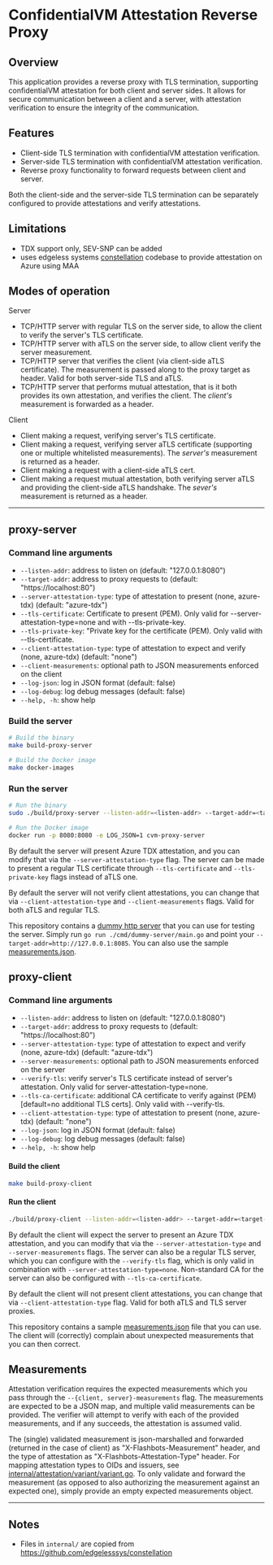 # ConfidentialVM Attestation Reverse Proxy

## Overview

This application provides a reverse proxy with TLS termination, supporting confidentialVM attestation for both client and server sides. It allows for secure communication between a client and a server, with attestation verification to ensure the integrity of the communication.

## Features

- Client-side TLS termination with confidentialVM attestation verification.
- Server-side TLS termination with confidentialVM attestation verification.
- Reverse proxy functionality to forward requests between client and server.

Both the client-side and the server-side TLS termination can be separately configured to provide attestations and verify attestations.

## Limitations

- TDX support only, SEV-SNP can be added
- uses edgeless systems [constellation](https://github.com/edgelesssys/constellation) codebase to provide attestation on Azure using MAA

## Modes of operation

Server
- TCP/HTTP server with regular TLS on the server side, to allow the client to verify the server's TLS certificate.
- TCP/HTTP server with aTLS on the server side, to allow client verify the server measurement.
- TCP/HTTP server that verifies the client (via client-side aTLS certificate). The measurement is passed along to the proxy target as header. Valid for both server-side TLS and aTLS.
- TCP/HTTP server that performs mutual attestation, that is it both provides its own attestation, and verifies the client. The *client's* measurement is forwarded as a header.

Client
- Client making a request, verifying server's TLS certificate.
- Client making a request, verifying server aTLS certificate (supporting one or multiple whitelisted measurements). The *server's* measurement is returned as a header.
- Client making a request with a client-side aTLS cert.
- Client making a request mutual attestation, both verifying server aTLS and providing the client-side aTLS handshake. The *sever's* measurement is returned as a header.

---

## proxy-server

### Command line arguments

- `--listen-addr`: address to listen on (default: "127.0.0.1:8080")
- `--target-addr`: address to proxy requests to (default: "https://localhost:80")
- `--server-attestation-type`: type of attestation to present (none, azure-tdx) (default: "azure-tdx")
- `--tls-certificate`: Certificate to present (PEM). Only valid for --server-attestation-type=none and with --tls-private-key.
- `--tls-private-key`: "Private key for the certificate (PEM). Only valid with --tls-certificate.
- `--client-attestation-type`: type of attestation to expect and verify (none, azure-tdx) (default: "none")
- `--client-measurements`: optional path to JSON measurements enforced on the client
- `--log-json`: log in JSON format (default: false)
- `--log-debug`: log debug messages (default: false)
- `--help, -h`: show help


### Build the server

```bash
# Build the binary
make build-proxy-server

# Build the Docker image
make docker-images
```

### Run the server

```bash
# Run the binary
sudo ./build/proxy-server --listen-addr=<listen-addr> --target-addr=<target-addr> [--server-attestation-type=<server-attestation-type>] [--client-attestation-type=<client-attestation-type>] [--client-measurements=<client-measurements>]

# Run the Docker image
docker run -p 8080:8080 -e LOG_JSON=1 cvm-proxy-server
```

By default the server will present Azure TDX attestation, and you can modify that via the `--server-attestation-type` flag.
The server can be made to present a regular TLS certificate through `--tls-certificate` and `--tls-private-key` flags instead of aTLS one.

By default the server will not verify client attestations, you can change that via `--client-attestation-type` and `--client-measurements` flags. Valid for both aTLS and regular TLS.


This repository contains a [dummy http server](./cmd/dummy-server/main.go) that you can use for testing the server. Simply run `go run ./cmd/dummy-server/main.go` and point your `--target-addr=http://127.0.0.1:8085`. You can also use the sample [measurements.json](./measurements.json).


## proxy-client

### Command line arguments

- `--listen-addr`: address to listen on (default: "127.0.0.1:8080")
- `--target-addr`: address to proxy requests to (default: "https://localhost:80")
- `--server-attestation-type`: type of attestation to expect and verify (none, azure-tdx) (default: "azure-tdx")
- `--server-measurements`: optional path to JSON measurements enforced on the server
- `--verify-tls`: verify server's TLS certificate instead of server's attestation. Only valid for server-attestation-type=none.
- `--tls-ca-certificate`: additional CA certificate to verify against (PEM) [default=no additional TLS certs]. Only valid with --verify-tls.
- `--client-attestation-type`: type of attestation to present (none, azure-tdx) (default: "none")
- `--log-json`: log in JSON format (default: false)
- `--log-debug`: log debug messages (default: false)
- `--help, -h`: show help


#### Build the client

```bash
make build-proxy-client
```

#### Run the client

```bash
./build/proxy-client --listen-addr=<listen-addr> --target-addr=<target-addr> [--server-measurements=<server-measurements-file>] [--server-attestation-type=<server-attestation-type>] [--client-attestation-type=<client-attestation-type>]
```

By default the client will expect the server to present an Azure TDX attestation, and you can modify that via the `--server-attestation-type` and  `--server-measurements` flags.
The server can also be a regular TLS server, which you can configure with the `--verify-tls` flag, which is only valid in combination with `--server-attestation-type=none`. Non-standard CA for the server can also be configured with `--tls-ca-certificate`.

By default the client will not present client attestations, you can change that via `--client-attestation-type` flag. Valid for both aTLS and TLS server proxies.

This repository contains a sample [measurements.json](./measurements.json) file that you can use. The client will (correctly) complain about unexpected measurements that you can then correct.


## Measurements

Attestation verification requires the expected measurements which you pass through the `--{client, server}-measurements` flag.
The measurements are expected to be a JSON map, and multiple valid measurements can be provided. The verifier will attempt to verify with each of the provided measurements, and if any succeeds, the attestation is assumed valid.

The (single) validated measurement is json-marshalled and forwarded (returned in the case of client) as "X-Flashbots-Measurement" header, and the type of attestation as "X-Flashbots-Attestation-Type" header. For mapping attestation types to OIDs and issuers, see [internal/attestation/variant/variant.go](./internal/attestation/variant/variant.go).
To only validate and forward the measurement (as opposed to also authorizing the measurement against an expected one), simply provide an empty expected measurements object.

---

## Notes

- Files in `internal/` are copied from https://github.com/edgelesssys/constellation
